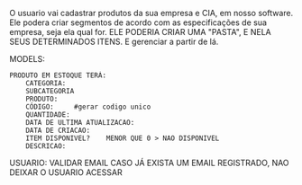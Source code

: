 O usuario vai cadastrar produtos da sua empresa e CIA, em nosso software.
    Ele podera criar segmentos de acordo com as especificações de sua empresa, seja ela qual for.
    ELE PODERIA CRIAR UMA "PASTA", E NELA SEUS DETERMINADOS ITENS. E gerenciar a partir de lá.

MODELS:

    PRODUTO EM ESTOQUE TERÁ:
        CATEGORIA:  
        SUBCATEGORIA
        PRODUTO:
        CÓDIGO:     #gerar codigo unico
        QUANTIDADE: 
        DATA DE ULTIMA ATUALIZACAO:
        DATA DE CRIACAO:
        ITEM DISPONIVEL?    MENOR QUE 0 > NAO DISPONIVEL
        DESCRICAO:


USUARIO:
    VALIDAR EMAIL
    CASO JÁ EXISTA UM EMAIL REGISTRADO, NAO DEIXAR O USUARIO ACESSAR





